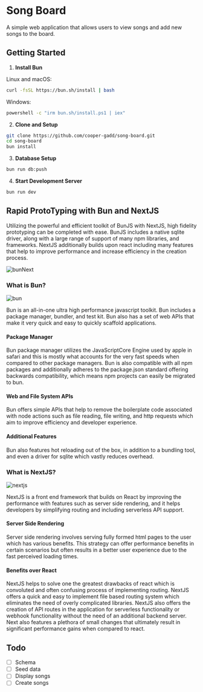 # Song Board

A simple web application that allows users to view songs and add new songs to the board.

## Getting Started

1. **Install Bun**

  Linux and macOS:
  ```bash
  curl -fsSL https://bun.sh/install | bash
  ```

  Windows:
  ```bash
  powershell -c "irm bun.sh/install.ps1 | iex"
   ```

2. **Clone and Setup**
  ```bash
  git clone https://github.com/cooper-gadd/song-board.git
  cd song-board
  bun install
  ```

3. **Database Setup**
  ```bash
  bun run db:push
  ```

4. **Start Development Server**
  ```bash
  bun run dev
  ```

## Rapid ProtoTyping with Bun and NextJS

Utilizing the powerful and efficient toolkit of BunJS with NextJS, high fidelity prototyping can be completed with ease. BunJS includes a native sqlite driver, along with a large range of support of many npm libraries, and frameworks. NextJS additionally builds upon react including many features that help to improve performance and increase efficiency in the creation process.

![bunNext](https://github.com/user-attachments/assets/7f9fad74-4401-42dc-815a-a2b0e810332c)

### What is Bun?

![bun](https://github.com/user-attachments/assets/42928faf-2066-4f5d-82ac-c110d916a71c)

Bun is an all-in-one ultra high performance javascript toolkit. Bun includes a package manager, bundler, and test kit. Bun also has a set of web APIs that make it very quick and easy to quickly scaffold applications.

#### Package Manager
Bun package manager utilizes the JavaScriptCore Engine used by apple in safari and this is mostly what accounts for the very fast speeds when compared to other package managers. Bun is also compatible with all npm packages and additionally adheres to the package.json standard offering backwards compatibility, which means npm projects can easily be migrated to bun.

#### Web and File System APIs
Bun offers simple APIs that help to remove the boilerplate code associated with node actions such as file reading, file writing, and http requests which aim to improve efficiency and developer experience.

#### Additional Features
Bun also features hot reloading out of the box, in addition to a bundling tool, and even a driver for sqlite which vastly reduces overhead.

### What is NextJS?

![nextjs](https://github.com/user-attachments/assets/726ae889-76d4-4341-8901-c51957a45e3c)

NextJS is a front end framework that builds on React by improving the performance with features such as server side rendering, and it helps developers by simplifying routing and including serverless API support.

#### Server Side Rendering
Server side rendering involves serving fully formed html pages to the user which has various benefits. This strategy can offer performance benefits in certain scenarios but often results in a better user experience due to the fast perceived loading times.

#### Benefits over React
NextJS helps to solve one the greatest drawbacks of react which is convoluted and often confusing process of implementing routing. NextJS offers a quick and easy to implement file based routing system which eliminates the need of overly complicated libraries. NextJS also offers the creation of API routes in the application for serverless functionality or webhook functionality without the need of an additional backend server. Next also features a plethora of small changes that ultimately result in significant performance gains when compared to react.

## Todo

- [ ] Schema
- [ ] Seed data
- [ ] Display songs
- [ ] Create songs
